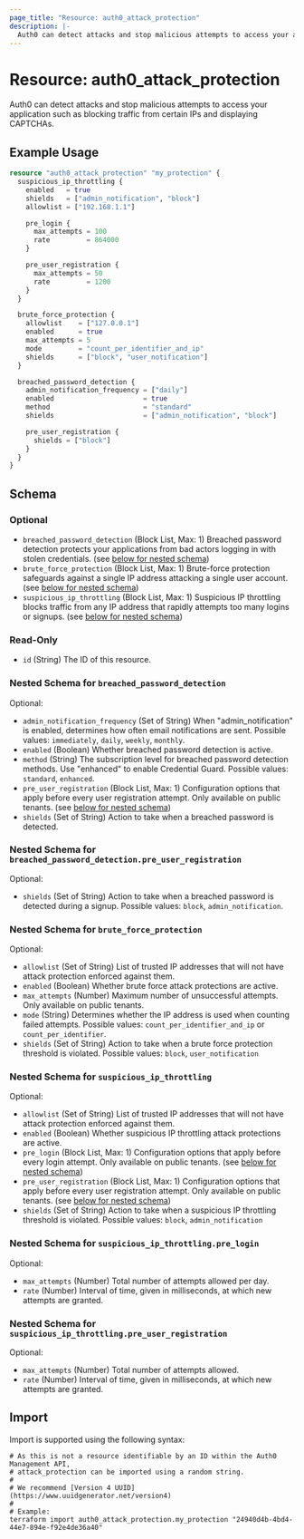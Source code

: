 ```yaml
---
page_title: "Resource: auth0_attack_protection"
description: |-
  Auth0 can detect attacks and stop malicious attempts to access your application such as blocking traffic from certain IPs and displaying CAPTCHAs.
---
```


# Resource: auth0_attack_protection

Auth0 can detect attacks and stop malicious attempts to access your application such as blocking traffic from certain IPs and displaying CAPTCHAs.

## Example Usage

```terraform
resource "auth0_attack_protection" "my_protection" {
  suspicious_ip_throttling {
    enabled   = true
    shields   = ["admin_notification", "block"]
    allowlist = ["192.168.1.1"]

    pre_login {
      max_attempts = 100
      rate         = 864000
    }

    pre_user_registration {
      max_attempts = 50
      rate         = 1200
    }
  }

  brute_force_protection {
    allowlist    = ["127.0.0.1"]
    enabled      = true
    max_attempts = 5
    mode         = "count_per_identifier_and_ip"
    shields      = ["block", "user_notification"]
  }

  breached_password_detection {
    admin_notification_frequency = ["daily"]
    enabled                      = true
    method                       = "standard"
    shields                      = ["admin_notification", "block"]

    pre_user_registration {
      shields = ["block"]
    }
  }
}
```

<!-- schema generated by tfplugindocs -->
## Schema

### Optional

- `breached_password_detection` (Block List, Max: 1) Breached password detection protects your applications from bad actors logging in with stolen credentials. (see [below for nested schema](#nestedblock--breached_password_detection))
- `brute_force_protection` (Block List, Max: 1) Brute-force protection safeguards against a single IP address attacking a single user account. (see [below for nested schema](#nestedblock--brute_force_protection))
- `suspicious_ip_throttling` (Block List, Max: 1) Suspicious IP throttling blocks traffic from any IP address that rapidly attempts too many logins or signups. (see [below for nested schema](#nestedblock--suspicious_ip_throttling))

### Read-Only

- `id` (String) The ID of this resource.

<a id="nestedblock--breached_password_detection"></a>
### Nested Schema for `breached_password_detection`

Optional:

- `admin_notification_frequency` (Set of String) When "admin_notification" is enabled, determines how often email notifications are sent. Possible values: `immediately`, `daily`, `weekly`, `monthly`.
- `enabled` (Boolean) Whether breached password detection is active.
- `method` (String) The subscription level for breached password detection methods. Use "enhanced" to enable Credential Guard. Possible values: `standard`, `enhanced`.
- `pre_user_registration` (Block List, Max: 1) Configuration options that apply before every user registration attempt. Only available on public tenants. (see [below for nested schema](#nestedblock--breached_password_detection--pre_user_registration))
- `shields` (Set of String) Action to take when a breached password is detected.

<a id="nestedblock--breached_password_detection--pre_user_registration"></a>
### Nested Schema for `breached_password_detection.pre_user_registration`

Optional:

- `shields` (Set of String) Action to take when a breached password is detected during a signup. Possible values: `block`, `admin_notification`.



<a id="nestedblock--brute_force_protection"></a>
### Nested Schema for `brute_force_protection`

Optional:

- `allowlist` (Set of String) List of trusted IP addresses that will not have attack protection enforced against them.
- `enabled` (Boolean) Whether brute force attack protections are active.
- `max_attempts` (Number) Maximum number of unsuccessful attempts. Only available on public tenants.
- `mode` (String) Determines whether the IP address is used when counting failed attempts. Possible values: `count_per_identifier_and_ip` or `count_per_identifier`.
- `shields` (Set of String) Action to take when a brute force protection threshold is violated. Possible values: `block`, `user_notification`


<a id="nestedblock--suspicious_ip_throttling"></a>
### Nested Schema for `suspicious_ip_throttling`

Optional:

- `allowlist` (Set of String) List of trusted IP addresses that will not have attack protection enforced against them.
- `enabled` (Boolean) Whether suspicious IP throttling attack protections are active.
- `pre_login` (Block List, Max: 1) Configuration options that apply before every login attempt. Only available on public tenants. (see [below for nested schema](#nestedblock--suspicious_ip_throttling--pre_login))
- `pre_user_registration` (Block List, Max: 1) Configuration options that apply before every user registration attempt. Only available on public tenants. (see [below for nested schema](#nestedblock--suspicious_ip_throttling--pre_user_registration))
- `shields` (Set of String) Action to take when a suspicious IP throttling threshold is violated. Possible values: `block`, `admin_notification`

<a id="nestedblock--suspicious_ip_throttling--pre_login"></a>
### Nested Schema for `suspicious_ip_throttling.pre_login`

Optional:

- `max_attempts` (Number) Total number of attempts allowed per day.
- `rate` (Number) Interval of time, given in milliseconds, at which new attempts are granted.


<a id="nestedblock--suspicious_ip_throttling--pre_user_registration"></a>
### Nested Schema for `suspicious_ip_throttling.pre_user_registration`

Optional:

- `max_attempts` (Number) Total number of attempts allowed.
- `rate` (Number) Interval of time, given in milliseconds, at which new attempts are granted.

## Import

Import is supported using the following syntax:

```shell
# As this is not a resource identifiable by an ID within the Auth0 Management API,
# attack_protection can be imported using a random string.
#
# We recommend [Version 4 UUID](https://www.uuidgenerator.net/version4)
#
# Example:
terraform import auth0_attack_protection.my_protection "24940d4b-4bd4-44e7-894e-f92e4de36a40"
```
